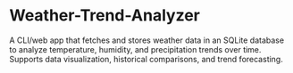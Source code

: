 # Weather-Trend-Analyzer
A CLI/web app that fetches and stores weather data in an SQLite database to analyze temperature, humidity, and precipitation trends over time. Supports data visualization, historical comparisons, and trend forecasting.
